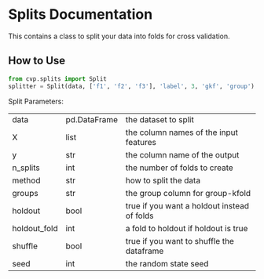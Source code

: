 # Splits Documentation

This contains a class to split your data into folds for cross validation.

## How to Use

```python
from cvp.splits import Split
splitter = Split(data, ['f1', 'f2', 'f3'], 'label', 3, 'gkf', 'group')
```

Split Parameters:

<table>
  <tr>
    <td>data</td>
    <td>pd.DataFrame</td>
    <td>the dataset to split</td>
  </tr>
  <tr>
    <td>X</td>
    <td>list</td>
    <td>the column names of the input features</td>
  </tr>
  <tr>
    <td>y</td>
    <td>str</td>
    <td>the column name of the output</td>
  </tr>
  <tr>
    <td>n_splits</td>
    <td>int</td>
    <td>the number of folds to create</td>
  </tr>
  <tr>
    <td>method</td>
    <td>str</td>
    <td>how to split the data</td>
  </tr>
  <tr>
    <td>groups</td>
    <td>str</td>
    <td>the group column for group-kfold</td>
  </tr>
  <tr>
    <td>holdout</td>
    <td>bool</td>
    <td>true if you want a holdout instead of folds</td>
  </tr>
  <tr>
    <td>holdout_fold</td>
    <td>int</td>
    <td>a fold to holdout if holdout is true</td>
  </tr>
  <tr>
    <td>shuffle</td>
    <td>bool</td>
    <td>true if you want to shuffle the dataframe</td>
  </tr>
  <tr>
    <td>seed</td>
    <td>int</td>
    <td>the random state seed</td>
  </tr>
  </table>
